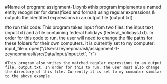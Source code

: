 
#Name of program: assignment-1.ipynb
    #this program implements a named entity recognizer for dates(fixed and formal) using regular expressions & outputs the identified expressions in an output file (output.txt) 


#to run this code:
    This program takes input from two files: the input text (input.txt) and a file containing federal holidays (federal_holidays.txt). In order for this code to run, the user will need to change the file paths for these folders for their own computers. It is currently set to my computer: 
                    input_file = open("/Users/zeynepmarasli/assignment-1-zeynepmarasli/src/Data/Input/input.txt", "r")
                    
    #This program also writes the matched regular expressions to an output file, output.txt. In order for this to run, the user must also change the directory of this file. Currently it is set to my computer similar to the above example. 
                    
             

